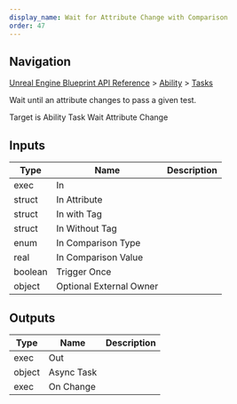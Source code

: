 ```yaml
---
display_name: Wait for Attribute Change with Comparison
order: 47
---
```

## Navigation

[Unreal Engine Blueprint API Reference](https://dev.epicgames.com/documentation/en-us/unreal-engine/BlueprintAPI) > [Ability](https://dev.epicgames.com/documentation/en-us/unreal-engine/BlueprintAPI/Ability) > [Tasks](https://dev.epicgames.com/documentation/en-us/unreal-engine/BlueprintAPI/Ability/Tasks)

Wait until an attribute changes to pass a given test.

Target is Ability Task Wait Attribute Change

## Inputs

| Type | Name | Description |
| --- | --- | --- |
| exec | In |  |
| struct | In Attribute |  |
| struct | In with Tag |  |
| struct | In Without Tag |  |
| enum | In Comparison Type |  |
| real | In Comparison Value |  |
| boolean | Trigger Once |  |
| object | Optional External Owner |  |

## Outputs

| Type | Name | Description |
| --- | --- | --- |
| exec | Out |  |
| object | Async Task |  |
| exec | On Change |  |
